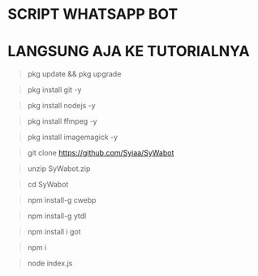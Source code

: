 #    SCRIPT WHATSAPP BOT 
#  LANGSUNG AJA KE TUTORIALNYA
> pkg update && pkg upgrade

> pkg install git -y

> pkg install nodejs -y

> pkg install ffmpeg -y

> pkg install imagemagick -y

> git clone https://github.com/Syiaa/SyWabot

> unzip SyWabot.zip

> cd SyWabot

> npm install-g cwebp

> npm install-g ytdl

> npm install i got

> npm i

> node index.js
